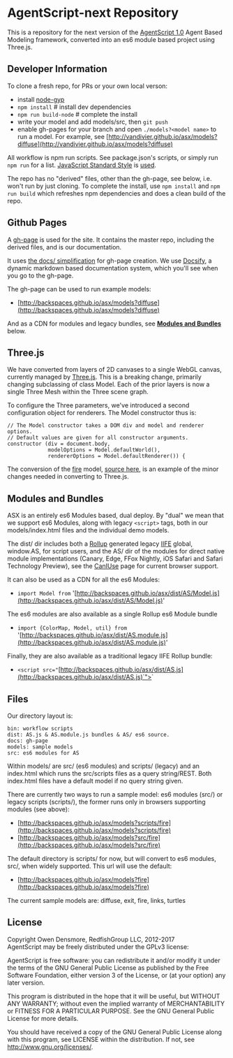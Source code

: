 # AgentScript-next Repository

This is a repository for the next version of the [AgentScript 1.0](http://agentscript.org) Agent Based Modeling framework, converted into an es6 module based project using Three.js.

## Developer Information

To clone a fresh repo, for PRs or your own local verson:
* install [node-gyp](https://github.com/nodejs/node-gyp)
* `npm install` # install dev dependencies
* `npm run build-node` # complete the install
* write your model and add models/src, then `git push`
* enable gh-pages for your branch and open `./models?<model name>` to run a model. For example, see [http://vandivier.github.io/asx/models?diffuse](http://vandivier.github.io/asx/models?diffuse)

All workflow is npm run scripts.  See package.json's scripts, or simply run `npm run` for a list. [JavaScript Standard Style](https://standardjs.com/) is [used](https://github.com/backspaces/asx/blob/master/.eslintrc.json).

The repo has no "derived" files, other than the gh-page, see below, i.e. won't run by just cloning. To complete the install, use `npm install` and `npm run build` which refreshes npm dependencies and does a clean build of the repo.

## Github Pages

A [gh-page](http://backspaces.github.io/asx/) is used for the site. It contains the master repo, including the derived files, and is our documentation.

It uses [the docs/ simplification](https://help.github.com/articles/user-organization-and-project-pages/#project-pages) for gh-page creation. We use [Docsify](https://docsify.js.org/#/?id=docsify), a dynamic markdown based documentation system, which you'll see when you go to the gh-page.

The gh-page can be used to run example models:
* [http://backspaces.github.io/asx/models?diffuse](http://backspaces.github.io/asx/models?diffuse)

And as a CDN for modules and legacy bundles, see [**Modules and Bundles**](#modules-and-bundles) below.

## Three.js

We have converted from layers of 2D canvases to a single WebGL canvas, currently managed by [Three.js](https://threejs.org/). This is a breaking change, primarily changing subclassing of class Model. Each of the prior layers is now a single Three Mesh within the Three scene graph.

To configure the Three parameters, we've introduced a second configuration object for renderers. The Model constructor thus is:

```
// The Model constructor takes a DOM div and model and renderer options.
// Default values are given for all constructor arguments.
constructor (div = document.body,
             modelOptions = Model.defaultWorld(),
             rendererOptions = Model.defaultRenderer()) {
```

The conversion of the [fire](http://backspaces.github.io/asx/models?fire) model, [source here](https://github.com/backspaces/asx/blob/master/models/src/fire.js), is an example of the minor changes needed in converting to Three.js.

## Modules and Bundles

ASX is an entirely es6 Modules based, dual deploy. By "dual" we mean that we support es6 Modules, along with legacy `<script>` tags, both in our models/index.html files and the individual demo models.

The dist/ dir includes both a [Rollup](https://rollupjs.org/) generated legacy [IIFE](http://adripofjavascript.com/blog/drips/an-introduction-to-iffes-immediately-invoked-function-expressions.html) global, window.AS, for script users, and the AS/ dir of the modules for direct native module implementations (Canary, Edge, FFox Nightly, iOS Safari and Safari Technology Preview), see the [CanIUse](http://caniuse.com/#search=modules) page for current browser support.

It can also be used as a CDN for all the es6 Modules:

* `import Model from` '[http://backspaces.github.io/asx/dist/AS/Model.js](http://backspaces.github.io/asx/dist/AS/Model.js)'

The es6 modules are also available as a single Rollup es6 Module bundle
* `import {ColorMap, Model, util} from` '[http://backspaces.github.io/asx/dist/AS.module.js](http://backspaces.github.io/asx/dist/AS.module.js)'

Finally, they are also available as a traditional legacy IIFE Rollup bundle:
* `<script src="`[http://backspaces.github.io/asx/dist/AS.js](http://backspaces.github.io/asx/dist/AS.js)`"></script>`


## Files

Our directory layout is:
```
bin: workflow scripts
dist: AS.js & AS.module.js bundles & AS/ es6 source.
docs: gh-page
models: sample models
src: es6 modules for AS
```

Within models/ are src/ (es6 modules) and scripts/ (legacy) and an index.html which runs the src/scripts files as a query string/REST. Both index.html files have a default model if no query string given.

There are currently two ways to run a sample model: es6 modules (src/) or legacy scripts (scripts/), the former runs only in browsers supporting modules (see above):

* [http://backspaces.github.io/asx/models?scripts/fire](http://backspaces.github.io/asx/models?scripts/fire)
* [http://backspaces.github.io/asx/models?src/fire](http://backspaces.github.io/asx/models?src/fire)

The default directory is scripts/ for now, but will convert to es6 modules, src/, when widely supported. This url will use the default:

* [http://backspaces.github.io/asx/models?fire](http://backspaces.github.io/asx/models?fire)

The current sample models are: diffuse, exit, fire, links, turtles

## License

Copyright Owen Densmore, RedfishGroup LLC, 2012-2017<br>
AgentScript may be freely distributed under the GPLv3 license:

AgentScript is free software: you can redistribute it and/or modify
it under the terms of the GNU General Public License as published by
the Free Software Foundation, either version 3 of the License, or
(at your option) any later version.

This program is distributed in the hope that it will be useful,
but WITHOUT ANY WARRANTY; without even the implied warranty of
MERCHANTABILITY or FITNESS FOR A PARTICULAR PURPOSE.  See the
GNU General Public License for more details.

You should have received a copy of the GNU General Public License
along with this program, see LICENSE within the distribution.
If not, see <http://www.gnu.org/licenses/>.
